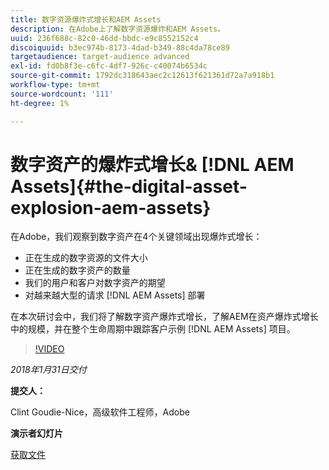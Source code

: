 ```yaml
---
title: 数字资源爆炸式增长和AEM Assets
description: 在Adobe上了解数字资源爆炸和AEM Assets。
uuid: 236f688c-82c0-46dd-bbdc-e9c8552152c4
discoiquuid: b3ec974b-8173-4dad-b349-88c4da78ce89
targetaudience: target-audience advanced
exl-id: fd0b8f3e-c6fc-4df7-926c-c40074b6534c
source-git-commit: 1792dc318643aec2c12613f621361d72a7a918b1
workflow-type: tm+mt
source-wordcount: '111'
ht-degree: 1%

---
```


# 数字资产的爆炸式增长&amp; [!DNL AEM Assets]{#the-digital-asset-explosion-aem-assets}

在Adobe，我们观察到数字资产在4个关键领域出现爆炸式增长：

* 正在生成的数字资源的文件大小
* 正在生成的数字资产的数量
* 我们的用户和客户对数字资产的期望
* 对越来越大型的请求 [!DNL AEM Assets] 部署

在本次研讨会中，我们将了解数字资产爆炸式增长，了解AEM在资产爆炸式增长中的规模，并在整个生命周期中跟踪客户示例 [!DNL AEM Assets] 项目。

>[!VIDEO](https://video.tv.adobe.com/v/21474/?quality=9)

*2018年1月31日交付*

**提交人：**

Clint Goudie-Nice，高级软件工程师，Adobe

**演示者幻灯片**

[获取文件](assets/1+30+18+the+digital+asset+explosion+gems.pdf)
<!--
[Get back to the Overview](https://helpx.adobe.com/experience-manager/kt/eseminars/gems/aem-index.html)
-->
